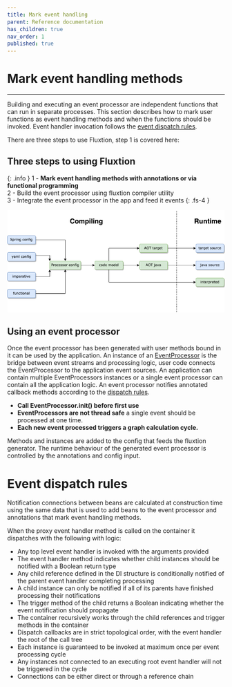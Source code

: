 ```yaml
---
title: Mark event handling
parent: Reference documentation
has_children: true
nav_order: 1
published: true
---
```


# Mark event handling methods
---

Building and executing an event processor are independent functions that can run in separate processes. This section
describes how to mark user functions as event handling methods and when the functions should be invoked. Event handler 
invocation follows the [event dispatch rules](event-dispatch-rules). 

There are three steps to use Fluxtion, step 1 is covered here:

## Three steps to using Fluxtion

{: .info }
1 - **Mark event handling methods with annotations or via functional programming**<br>
2 - Build the event processor using fluxtion compiler utility<br>
3 - Integrate the event processor in the app and feed it events
{: .fs-4 }

![](../images/integration_overview-running.drawio.png)

## Using an event processor

Once the event processor has been generated with user methods bound in it can be used by the application. An instance of
an
[EventProcessor](https://github.com/v12technology/fluxtion/tree/{{site.fluxtion_version}}/runtime/src/main/java/com/fluxtion/runtime/EventProcessor.java)
is the bridge between event streams and processing logic, user code connects the EventProcessor to the application event
sources. An application can contain multiple EventProcessors instances or a single event processor can contain all the
application logic. An event processor notifies annotated callback methods according to the [dispatch rules](../core-technology#event-dispatch-rules).

- **Call EventProcessor.init() before first use**
- **EventProcessors are not thread safe** a single event should be processed at one time.
- **Each new event processed triggers a graph calculation cycle.**

Methods and instances are added to the config that feeds the fluxtion generator. The runtime behaviour of the generated
event processor is controlled by the annotations and config input. 

# Event dispatch rules
Notification connections between beans are calculated at construction time using the same data that is used to add beans
to the event processor and annotations that mark event handling methods.

When the proxy event handler method is called on the container it dispatches with the following with logic:

- Any top level event handler is invoked with the arguments provided
- The event handler method indicates whether child instances should be notified with a Boolean return type
- Any child reference defined in the DI structure is conditionally notified of the parent event handler completing
  processing
- A child instance can only be notified if all of its parents have finished processing their notifications
- The trigger method of the child returns a Boolean indicating whether the event notification should propagate
- The container recursively works through the child references and trigger methods in the container
- Dispatch callbacks are in strict topological order, with the event handler the root of the call tree
- Each instance is guaranteed to be invoked at maximum once per event processing cycle
- Any instances not connected to an executing root event handler will not be triggered in the cycle
- Connections can be either direct or through a reference chain

